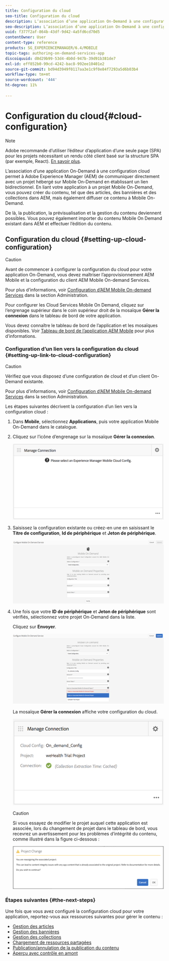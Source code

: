```yaml
---
title: Configuration du cloud
seo-title: Configuration du cloud
description: L’association d’une application On-Demand à une configuration cloud permet à Adobe Experience Manager (AEM) de communiquer directement avec un projet hébergé sur Mobile On-Demand en établissant un lien bidirectionnel. Consultez cette page pour en savoir plus.
seo-description: L’association d’une application On-Demand à une configuration cloud permet à Adobe Experience Manager (AEM) de communiquer directement avec un projet hébergé sur Mobile On-Demand en établissant un lien bidirectionnel. Consultez cette page pour en savoir plus.
uuid: f377f2af-864b-43df-9d42-4a5fd6cd70d5
contentOwner: User
content-type: reference
products: SG_EXPERIENCEMANAGER/6.4/MOBILE
topic-tags: authoring-on-demand-services-app
discoiquuid: d0d29b99-53d4-4b0d-947b-39d91b381de7
exl-id: eff852b0-99cd-4242-bac8-992ee10401e2
source-git-commit: bd94d3949f0117aa3e1c9f0e84f7293a5d6b03b4
workflow-type: tm+mt
source-wordcount: '444'
ht-degree: 11%

---
```


# Configuration du cloud{#cloud-configuration}

>[!NOTE]
>
>Adobe recommande d’utiliser l’éditeur d’application d’une seule page (SPA) pour les projets nécessitant un rendu côté client basé sur la structure SPA (par exemple, React). [En savoir plus](/help/sites-developing/spa-overview.md).

L’association d’une application On-Demand à une configuration cloud permet à Adobe Experience Manager (AEM) de communiquer directement avec un projet hébergé sur Mobile On-Demand en établissant un lien bidirectionnel. En liant votre application à un projet Mobile On-Demand, vous pouvez créer du contenu, tel que des articles, des bannières et des collections dans AEM, mais également diffuser ce contenu à Mobile On-Demand.

De là, la publication, la prévisualisation et la gestion du contenu deviennent possibles. Vous pouvez également importer du contenu Mobile On Demand existant dans AEM et effectuer l’édition du contenu.

## Configuration du cloud {#setting-up-cloud-configuration}

>[!CAUTION]
>
>Avant de commencer à configurer la configuration du cloud pour votre application On-Demand, vous devez maîtriser l’approvisionnement AEM Mobile et la configuration du client AEM Mobile On-demand Services.
>
>Pour plus d’informations, voir [Configuration d’AEM Mobile On-demand Services](/help/mobile/aem-mobile-setup.md) dans la section Administration.

Pour configurer les Cloud Services Mobile On Demand, cliquez sur l’engrenage supérieur dans le coin supérieur droit de la mosaïque **Gérer la connexion** dans le tableau de bord de votre application.

Vous devez connaître le tableau de bord de l’application et les mosaïques disponibles. Voir [Tableau de bord de l’application AEM Mobile](/help/mobile/mobile-apps-ondemand-application-dashboard.md) pour plus d’informations.

### Configuration d’un lien vers la configuration du cloud {#setting-up-link-to-cloud-configuration}

>[!CAUTION]
>
>Vérifiez que vous disposez d’une configuration de cloud et d’un client On-Demand existante.
>
>Pour plus d’informations, voir [Configuration d’AEM Mobile On-demand Services](/help/mobile/aem-mobile-setup.md) dans la section Administration.

Les étapes suivantes décrivent la configuration d’un lien vers la configuration cloud :

1. Dans **Mobile**, sélectionnez **Applications**, puis votre application Mobile On-Demand dans le catalogue.
1. Cliquez sur l’icône d’engrenage sur la mosaïque **Gérer la connexion**.

   ![chlimage_1-65](assets/chlimage_1-65.png)

1. Saisissez la configuration existante ou créez-en une en saisissant le **Titre de configuration**, **Id de périphérique** et **Jeton de périphérique**.

   ![chlimage_1-66](assets/chlimage_1-66.png)

1. Une fois que votre **ID de périphérique** et **Jeton de périphérique** sont vérifiés, sélectionnez votre projet On-Demand dans la liste.

   Cliquez sur **Envoyer**.

   ![chlimage_1-67](assets/chlimage_1-67.png)

   La mosaïque **Gérer la connexion** affiche votre configuration du cloud.

   ![chlimage_1-68](assets/chlimage_1-68.png)

   >[!CAUTION]
   >
   >Si vous essayez de modifier le projet auquel cette application est associée, lors du changement de projet dans le tableau de bord, vous recevrez un avertissement pour les problèmes d’intégrité du contenu, comme illustré dans la figure ci-dessous :

   ![chlimage_1-69](assets/chlimage_1-69.png)

### Étapes suivantes {#the-next-steps}

Une fois que vous avez configuré la configuration cloud pour votre application, reportez-vous aux ressources suivantes pour gérer le contenu :

* [Gestion des articles](/help/mobile/mobile-on-demand-managing-articles.md)
* [Gestion des bannières](/help/mobile/mobile-on-demand-managing-banners.md)
* [Gestion des collections](/help/mobile/mobile-on-demand-managing-collections.md)
* [Chargement de ressources partagées](/help/mobile/mobile-on-demand-shared-resources.md)
* [Publication/annulation de la publication du contenu](/help/mobile/mobile-on-demand-publishing-unpublishing.md)
* [Aperçu avec contrôle en amont](/help/mobile/aem-mobile-manage-ondemand-services.md)
